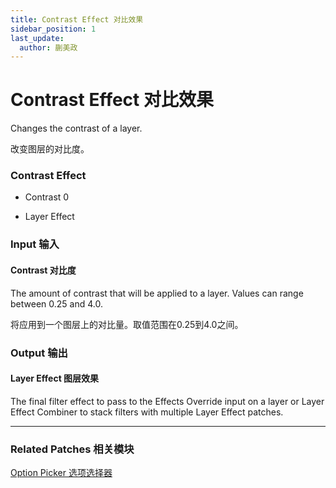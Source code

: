 ```yaml
---
title: Contrast Effect 对比效果
sidebar_position: 1
last_update:
  author: 蒯美政
---
```


# Contrast Effect 对比效果

Changes the contrast of a layer.

改变图层的对比度。

<div className="patch-container">
    <div className="patch processor">
        <h3>Contrast Effect</h3>
        <ul className="inputs">
            <li>Contrast <span>0</span></li>
        </ul>
        <ul className="outputs">
            <li>Layer Effect </li>
        </ul>
    </div>
</div>

<div className="port-descriptions">
<div className="inputs">

### Input 输入

#### Contrast 对比度

The amount of contrast that will be applied to a layer. Values can range between 0.25 and 4.0.

将应用到一个图层上的对比量。取值范围在0.25到4.0之间。

</div>
<div className="outputs">

### Output 输出

#### Layer Effect 图层效果

The final filter effect to pass to the Effects Override input on a layer or Layer Effect Combiner to stack filters with multiple Layer Effect patches.

</div>
</div>

------

### Related Patches 相关模块

[Option Picker 选项选择器](./../Utility/Option%20Picker.md)